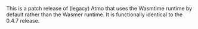 This is a patch release of (legacy) Atmo that uses the Wasmtime runtime by default rather than the Wasmer runtime. It is functionally identical to the 0.4.7 release.